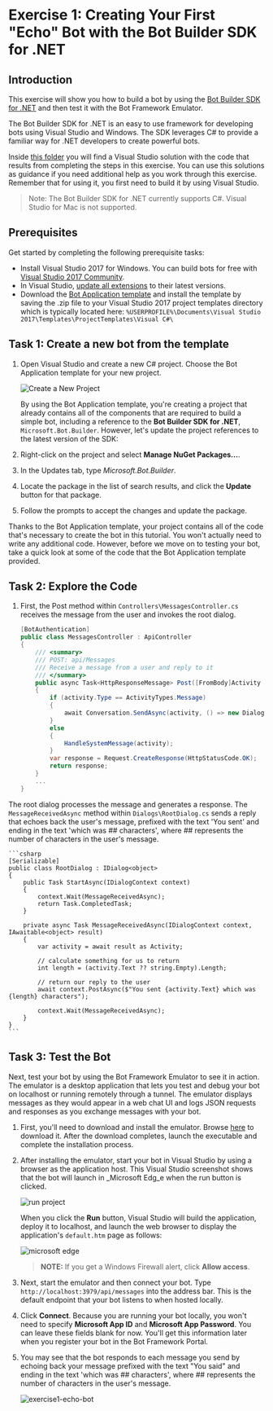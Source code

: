 # Exercise 1: Creating Your First "Echo" Bot with the Bot Builder SDK for .NET

## Introduction

This exercise will show you how to build a bot by using the [Bot Builder SDK for .NET](https://github.com/Microsoft/BotBuilder) and then test it with the Bot Framework Emulator.

The Bot Builder SDK for .NET is an easy to use framework for developing bots using Visual Studio and Windows. The SDK leverages C# to provide a familiar way for .NET developers to create powerful bots.

Inside [this folder](./exercise1-EchoBot) you will find a Visual Studio solution with the code that results from completing the steps in this exercise. You can use this solutions as guidance if you need additional help as you work through this exercise. Remember that for using it, you first need to build it by using Visual Studio.

> Note: The Bot Builder SDK for .NET currently supports C#. Visual Studio for Mac is not supported.

## Prerequisites

Get started by completing the following prerequisite tasks:

* Install Visual Studio 2017 for Windows. You can build bots for free with [Visual Studio 2017 Community](https://www.visualstudio.com/downloads/).
* In Visual Studio, [update all extensions](https://msdn.microsoft.com/en-us/library/dd997169.aspx) to their latest versions.
* Download the [Bot Application template](http://aka.ms/bf-bc-vstemplate) and install the template by saving the .zip file to your Visual Studio 2017 project templates directory which is typically located here: `%USERPROFILE%\Documents\Visual Studio 2017\Templates\ProjectTemplates\Visual C#\`

## Task 1: Create a new bot from the template

1. Open Visual Studio and create a new C# project. Choose the Bot Application template for your new project.

    ![Create a New Project](./images/exercise1-new-project.png)

    By using the Bot Application template, you're creating a project that already contains all of the components that are required to build a simple bot, including a reference to the **Bot Builder SDK for .NET**, `Microsoft.Bot.Builder`. However, let's update the project references to the latest version of the SDK:

1. Right-click on the project and select **Manage NuGet Packages...**.
1. In the Updates tab, type _Microsoft.Bot.Builder_.
1. Locate the package in the list of search results, and click the **Update** button for that package.
1. Follow the prompts to accept the changes and update the package.

Thanks to the Bot Application template, your project contains all of the code that's necessary to create the bot in this tutorial. You won't actually need to write any additional code. However, before we move on to testing your bot, take a quick look at some of the code that the Bot Application template provided.

## Task 2: Explore the Code

1. First, the Post method within `Controllers\MessagesController.cs` receives the message from the user and invokes the root dialog.

    ```csharp
    [BotAuthentication]
    public class MessagesController : ApiController
    {
        /// <summary>
        /// POST: api/Messages
        /// Receive a message from a user and reply to it
        /// </summary>
        public async Task<HttpResponseMessage> Post([FromBody]Activity activity)
        {
            if (activity.Type == ActivityTypes.Message)
            {
                await Conversation.SendAsync(activity, () => new Dialogs.RootDialog());
            }
            else
            {
                HandleSystemMessage(activity);
            }
            var response = Request.CreateResponse(HttpStatusCode.OK);
            return response;
        }
        ...
    }
    ```

The root dialog processes the message and generates a response. The `MessageReceivedAsync` method within `Dialogs\RootDialog.cs` sends a reply that echoes back the user's message, prefixed with the text 'You sent' and ending in the text 'which was ## characters', where ## represents the number of characters in the user's message.

    ```csharp
    [Serializable]
    public class RootDialog : IDialog<object>
    {
        public Task StartAsync(IDialogContext context)
        {
            context.Wait(MessageReceivedAsync);
            return Task.CompletedTask;
        }

        private async Task MessageReceivedAsync(IDialogContext context, IAwaitable<object> result)
        {
            var activity = await result as Activity;

            // calculate something for us to return
            int length = (activity.Text ?? string.Empty).Length;

            // return our reply to the user
            await context.PostAsync($"You sent {activity.Text} which was {length} characters");

            context.Wait(MessageReceivedAsync);
        }
    }
    ```

## Task 3: Test the Bot

Next, test your bot by using the Bot Framework Emulator to see it in action. The emulator is a desktop application that lets you test and debug your bot on localhost or running remotely through a tunnel. The emulator displays messages as they would appear in a web chat UI and logs JSON requests and responses as you exchange messages with your bot.

1. First, you'll need to download and install the emulator. Browse [here](https://emulator.botframework.com/) to download it. After the download completes, launch the executable and complete the installation process.

1. After installing the emulator, start your bot in Visual Studio by using a browser as the application host. This Visual Studio screenshot shows that the bot will launch in _Microsoft Edg_e when the run button is clicked.

    ![run project](./images/exercise1-run-project.png)

    When you click the **Run** button, Visual Studio will build the application, deploy it to localhost, and launch the web browser to display the application's `default.htm` page as follows:

    ![microsoft edge](./images/exercise1-default-htm.png)

    > **NOTE:** If you get a Windows Firewall alert, click **Allow access**.

1. Next, start the emulator and then connect your bot. Type `http://localhost:3979/api/messages` into the address bar. This is the default endpoint that your bot listens to when hosted locally.

1. Click **Connect**. Because you are running your bot locally, you won't need to specify **Microsoft App ID** and **Microsoft App Password**. You can leave these fields blank for now. You'll get this information later when you register your bot in the Bot Framework Portal.

1. You may see that the bot responds to each message you send by echoing back your message prefixed with the text "You said" and ending in the text 'which was ## characters', where ## represents the number of characters in the user's message.

    ![exercise1-echo-bot](./images/exercise1-echo-bot.png)